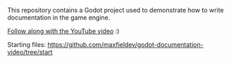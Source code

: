 This repository contains a Godot project used to demonstrate how to write documentation in the game engine.

[Follow along with the YouTube video](https://youtu.be/1nEOmBDCfY0) :)

Starting files: https://github.com/maxfieldev/godot-documentation-video/tree/start
